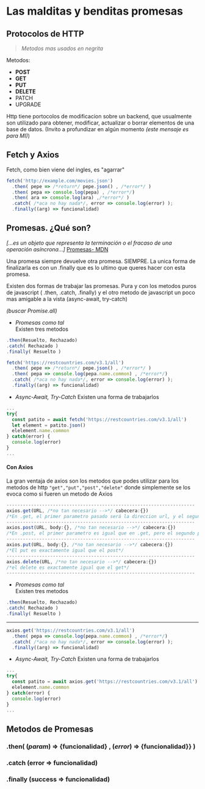 # Las malditas y benditas promesas

## Protocolos de HTTP

> _Metodos mas usados en negrita_

Metodos:
- **POST**
- **GET**
- **PUT**
- **DELETE**
- PATCH
- UPGRADE

Http tiene portocolos de modificacion sobre un backend, que usualmente son utilizado para obtener, modificar, actualizar o borrar elementos de una base de datos. (Invito a profundizar en algún momento _(este mensaje es para MI)_)

## Fetch y Axios

Fetch, como bien viene del ingles, es "agarrar"

```js
fetch('http://example.com/movies.json')
  .then( pepe => /*return*/ pepe.json() , /*error*/ )
  .then( pepa => console.log(pepa) , /*error*/)
  .then( ara => console.log(ara) ,/*error*/ )
  .catch( /*aca no hay nada*/, error => console.log(error) );
  .finally((arg) => funcionalidad)
```



## Promesas. ¿Qué son?

_[...es un objeto que representa la terminación o el fracaso de una operación asíncrona...]_ [Promesas- MDN](https://developer.mozilla.org/es/docs/Web/JavaScript/Guide/Using_promises)

Una promesa siempre devuelve otra promesa. SIEMPRE. 
La unica forma de finalizarla es con un .finally que es lo ultimo que queres hacer con esta promesa.  

Existen dos formas de trabajar las promesas. Pura y con los metodos puros de javascript ( .then, .catch, .finally) y el otro metodo de javascript un poco mas amigable a la vista (async-await, try-catch)

_(buscar Promise.all)_

- _Promesas como tal_  
Existen tres metodos
```js
.then(Resuelto, Rechazado)
.catch( Rechazado )
.finally( Resuelto )
```
```js
fetch('https://restcountries.com/v3.1/all')
  .then( pepe => /*return*/ pepe.json() , /*error*/ )
  .then( pepa => console.log(pepa.name.common) , /*error*/)
  .catch( /*aca no hay nada*/, error => console.log(error) );
  .finally((arg) => funcionalidad)
```

- _Async-Await, Try-Catch_
Existen una forma de trabajarlos  
```js
...
try{
  const patito = await fetch('https://restcountries.com/v3.1/all')
  let element = patito.json()
  elelement.name.common
} catch(error) {
  console.log(error)
}
...
```

#### Con Axios

La gran ventaja de axios son los metodos que podes utilizar para los metodos de http `"get","put","post","delete"` donde simplemente se los evoca como si fueren un metodo de Axios  

```js
---------------------------------------------------------------------
axios.get(URL, /*no tan necesario -->*/ cabecera:{})
/*En .get, el primer parametro pasado será la direccion url, y el segundo sera para configuraciones de cabecera si es que es necesario por motivos de tokens o semejantes*/
---------------------------------------------------------------------
axios.post(URL, body:{}, /*no tan necesario -->*/ cabecera:{})
/*En .post, el primer parametro es igual que en .get, pero el segundo parametro es el "body" que se pasa para el post, y recien el tercer parametro es la cabecera, usualmente token */
---------------------------------------------------------------------
axios.put(URL, body:{}, /*no tan necesario -->*/ cabecera:{})
/*El put es exactamente igual que el post*/
---------------------------------------------------------------------
axios.delete(URL, /*no tan necesario -->*/ cabecera:{})
/*el delete es exactamente igual que el get*/
---------------------------------------------------------------------
```

- _Promesas como tal_  
Existen tres metodos
```js
.then(Resuelto, Rechazado)
.catch( Rechazado )
.finally( Resuelto )
```
------
```js
axios.get('https://restcountries.com/v3.1/all')
  .then( pepa => console.log(pepa.name.common) , /*error*/)
  .catch( /*aca no hay nada*/, error => console.log(error) );
  .finally((arg) => funcionalidad)
```

- _Async-Await, Try-Catch_
Existen una forma de trabajarlos  
```js
...
try{
  const patito = await axios.get('https://restcountries.com/v3.1/all')
  elelement.name.common
} catch(error) {
  console.log(error)
}
...
```


## Metodos de Promesas

### .then( (_param_) => {funcionalidad} , (_error_) => {funcionalidad}} )
### .catch (error => funcionalidad)
### .finally (success => funcionalidad)

